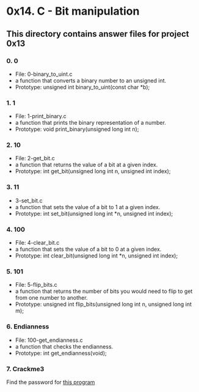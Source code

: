 # 0x14. C - Bit manipulation
## This directory contains answer files for project 0x13

### 0. 0
* File: 0-binary_to_uint.c
* a function that converts a binary number to an unsigned int.
* Prototype: unsigned int binary_to_uint(const char *b);

### 1. 1
* File: 1-print_binary.c
* a function that prints the binary representation of a number.
* Prototype: void print_binary(unsigned long int n);

### 2. 10
* File: 2-get_bit.c
* a function that returns the value of a bit at a given index.
* Prototype: int get_bit(unsigned long int n, unsigned int index);

### 3. 11
* 3-set_bit.c
* a function that sets the value of a bit to 1 at a given index.
* Prototype: int set_bit(unsigned long int *n, unsigned int index);

### 4. 100
* File: 4-clear_bit.c
* a function that sets the value of a bit to 0 at a given index.
* Prototype: int clear_bit(unsigned long int *n, unsigned int index);

### 5. 101
* File: 5-flip_bits.c
* a function that returns the number of bits you would need to flip to get from one number to another.
* Prototype: unsigned int flip_bits(unsigned long int n, unsigned long int m);

### 6. Endianness
* File: 100-get_endianness.c
* a function that checks the endianness.
* Prototype: int get_endianness(void);

### 7. Crackme3
Find the password for [this program](https://github.com/holbertonschool/0x13.c)
